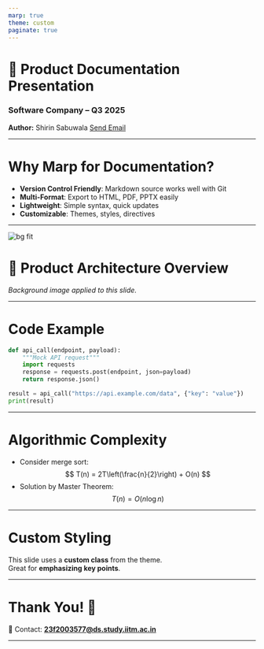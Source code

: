```yaml
---
marp: true
theme: custom
paginate: true
---
```


<!-- _theme: custom -->
<!-- _class: lead -->

# 📘 Product Documentation Presentation
### Software Company – Q3 2025  
**Author:** Shirin Sabuwala
[Send Email](mailto:23f2003577@ds.study.iitm.ac.in)

---

# Why Marp for Documentation?

- **Version Control Friendly**: Markdown source works well with Git
- **Multi-Format**: Export to HTML, PDF, PPTX easily
- **Lightweight**: Simple syntax, quick updates
- **Customizable**: Themes, styles, directives

---

<!-- _class: lead -->
![bg fit]('https://static.vecteezy.com/system/resources/thumbnails/002/393/823/small/gradient-blue-background-free-vector.jpg')

# 🚀 Product Architecture Overview

*Background image applied to this slide.*  

---

# Code Example

```python
def api_call(endpoint, payload):
    """Mock API request"""
    import requests
    response = requests.post(endpoint, json=payload)
    return response.json()

result = api_call("https://api.example.com/data", {"key": "value"})
print(result)
```

---

# Algorithmic Complexity

- Consider merge sort:
  $$ T(n) = 2T\left(\frac{n}{2}\right) + O(n) $$
- Solution by Master Theorem:
  $$ T(n) = O(n \log n) $$

---

# Custom Styling

<!-- _class: highlight -->

This slide uses a **custom class** from the theme.  
Great for **emphasizing key points**.  

---

# Thank You! 🙌

📧 Contact: **23f2003577@ds.study.iitm.ac.in**

---

<style>
section.lead h1 {
  color: #007ACC;
  font-size: 2.5em;
}

section.highlight {
  background-color: #222;
  color: #fff;
  padding: 2em;
  border-radius: 15px;
}

footer {
  color: #777;
  font-size: 0.8em;
  text-align: center;
}
</style>